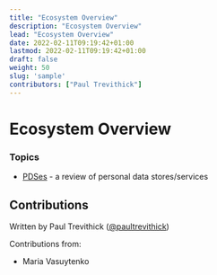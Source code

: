 ```yaml
---
title: "Ecosystem Overview"
description: "Ecosystem Overview"
lead: "Ecosystem Overview"
date: 2022-02-11T09:19:42+01:00
lastmod: 2022-02-11T09:19:42+01:00
draft: false
weight: 50
slug: 'sample'
contributors: ["Paul Trevithick"]
---
```



# Ecosystem Overview

### Topics

- [PDSes](blog/pdses) - a review of personal data stores/services

## Contributions

Written by Paul Trevithick ([@paultrevithick](https://twitter.com/paultrevithick))

Contributions from:

- Maria Vasuytenko